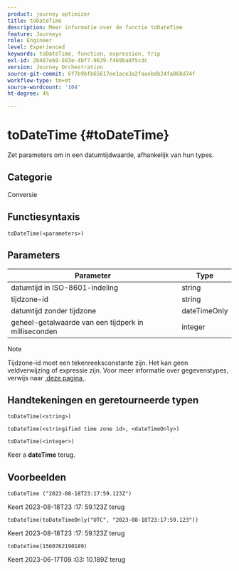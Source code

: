 ```yaml
---
product: journey optimizer
title: toDateTime
description: Meer informatie over de functie toDateTime
feature: Journeys
role: Engineer
level: Experienced
keywords: toDateTime, function, expression, trip
exl-id: 2b487e60-593e-4bf7-9639-f469ba0f5cdc
version: Journey Orchestration
source-git-commit: 6f7b9bfb65617ee1ace3a2faaebdb24fa068d74f
workflow-type: tm+mt
source-wordcount: '104'
ht-degree: 4%

---
```


# toDateTime {#toDateTime}

Zet parameters om in een datumtijdwaarde, afhankelijk van hun types.

## Categorie

Conversie

## Functiesyntaxis

`toDateTime(<parameters>)`

## Parameters

| Parameter | Type |
|-----------|------------------|
| datumtijd in ISO-8601-indeling | string |
| tijdzone-id | string |
| datumtijd zonder tijdzone | dateTimeOnly |
| geheel-getalwaarde van een tijdperk in milliseconden | integer |

>[!NOTE]
>
>Tijdzone-id moet een tekenreeksconstante zijn. Het kan geen veldverwijzing of expressie zijn. Voor meer informatie over gegevenstypes, verwijs naar [&#x200B; deze pagina &#x200B;](../expression/data-types.md).

## Handtekeningen en geretourneerde typen

`toDateTime(<string>)`

`toDateTime(<stringified time zone id>, <dateTimeOnly>)`

`toDateTime(<integer>)`

Keer a **dateTime** terug.

<!--`toDateTime(<year>,<month>,<dayOfMonth>,<hour>,<minute>,<second>)`

Returns a date time with default time zone UTC.

`toDateTime(<year>,<month>,<dayOfMonth>)`
`toDateTime(<stringified timeZone>,<year>,<month>,<dayOfMonth>)`
`toDateTime(<timeZone>,<year>,<month>,<dayOfMonth>)`

Return a datetime where hour, minute and second set to 0.

`toDateTime(<stringified timeZone>,<year>,<month>,<dayOfMonth>,<hour>,<minute>,<second>)`
`toDateTime(<string>)`
`toDateTime(<string>,<integer>)`
`toDateTime(<stringified timeZone>,<dateTimeOnly)`

`toDateTime(<timeZone>,<integer>)`

Return a datetime.

-->

## Voorbeelden

`toDateTime ("2023-08-18T23:17:59.123Z")`

Keert 2023-08-18T23 :17: 59.123Z terug

`toDateTime(toDateTimeOnly("UTC", "2023-08-18T23:17:59.123"))`

Keert 2023-08-18T23 :17: 59.123Z terug

`toDateTime(1560762190189)`

Keert 2023-06-17T09 :03: 10.189Z terug

<!--`toDateTime ("2016-08-18T23:17:59.123", "UTC")`

Returns 2016-08-18T23:17:59.123Z.

`toDateTime("Z",2016,8,18,23,17,59)`

Returns 2016-08-18T23:17:59.000Z.

`toDateTime("Z",2016,8,18)`

Returns 2016-08-18T00:00:00.000Z.-->
